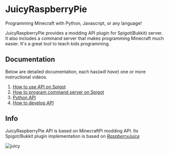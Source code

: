 # JuicyRaspberryPie
Programming Minecraft with Python, Javascript, or any language!

JuicyRaspberryPie provides a modding API plugin for Spigot(Bukkit) server.
It also includes a command server that makes programming Minecraft much easier.
It's a great tool to teach kids programming.

## Documentation

Below are detailed documentation, each has(*will have*) one or more instructional videos.

1. [How to use API on Spigot](doc/using-api-spigot.md)
2. [How to program command server on Spigot](doc/comsvr-spigot.md)
3. [Python API](doc/python-api.md)
4. [How to develop API](doc/develop-api.md)

## Info

JuicyRaspberryPie API is based on MinecraftPi modding API.  Its Spigot/Bukkit plugin implementation is based on [*RaspberryJuice*](https://github.com/zhuowei/RaspberryJuice)

![juicy](misc/images/juicy.png)
